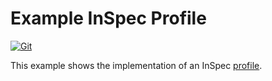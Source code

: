 # Example InSpec Profile

[![Git](https://app.soluble.cloud/api/v1/public/badges/f056a2bd-c038-4702-8e1a-c1f7f46f775a.svg?orgId=181077132735)](https://app.soluble.cloud/repos/details/github.com/galenemery/inspec-cve?orgId=181077132735)  

This example shows the implementation of an InSpec [profile](../../docs/profiles.rst).
